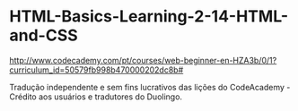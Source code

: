 HTML-Basics-Learning-2-14-HTML-and-CSS
======================================

http://www.codecademy.com/pt/courses/web-beginner-en-HZA3b/0/1?curriculum_id=50579fb998b470000202dc8b#

Tradução independente e sem fins lucrativos das lições do CodeAcademy - Crédito aos usuários e tradutores do Duolingo.
